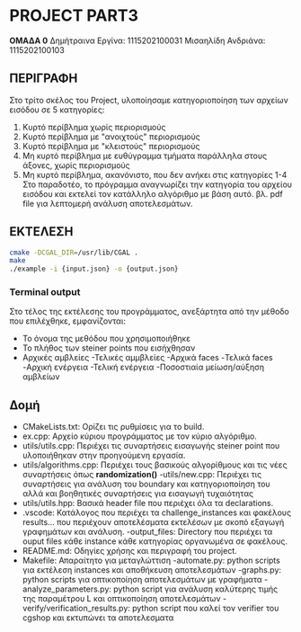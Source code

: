 # PROJECT PART3



**ΟΜΑΔΑ 0**
Δημήτραινα Εργίνα: 1115202100031
Μισαηλίδη Ανδριάνα: 1115202100103



## ΠΕΡΙΓΡΑΦΗ
Στο τρίτο σκέλος του Project, υλοποίησαμε κατηγοριοποίηση των αρχείων εισόδου σε 5 κατηγορίες:
1. Κυρτό περίβλημα χωρίς περιορισμούς
2. Κυρτό περίβλημα με "ανοιχτούς" περιορισμούς
3. Κυρτό περίβλημα με "κλειστούς" περιορισμούς
4. Μη κυρτό περίβλημα με ευθύγραμμα τμήματα παράλληλα στους άξονες, χωρίς περιορισμούς
5. Μη κυρτό περίβλημα, ακανόνιστο, που δεν ανήκει στις κατηγορίες 1-4
Στο παραδοτέο, το πρόγραμμα αναγνωρίζει την κατηγορία του αρχείου εισόδου και εκτελεί τον κατάλληλο αλγόριθμο με βάση αυτό.
βλ. pdf file για λεπτομερή ανάλυση αποτελεσμάτων. 




## ΕΚΤΕΛΕΣΗ
```bash
cmake -DCGAL_DIR=/usr/lib/CGAL .
make
./example -i {input.json} -o {output.json}
```
### Terminal output 
Στο τέλος της εκτέλεσης του προγράμματος, ανεξάρτητα από την μέθοδο που επιλέχθηκε, εμφανίζονται:
- Το όνομα της μεθόδου που χρησιμοποιήθηκε
- Το πλήθος των steiner points που εισήχθησαν
- Αρχικές αμβλείες
-Τελικές αμμβλείες
-Αρχικά faces
-Τελικά faces
-Αρχική ενέργεια
-Τελική ενέργεια
-Ποσοστιαία μείωση/αύξηση αμβλείων



## Δομή
- CMakeLists.txt: Ορίζει τις ρυθμίσεις για το build.
- ex.cpp: Αρχείο κύριου προγράμματος με τον κύριο αλγόριθμο.
- utils/utils.cpp: Περιέχει τις συναρτήσεις εισαγωγής steiner point που υλοποιήθηκαν στην προηγούμενη εργασία.
- utils/algorithms.cpp: Περιέχει τους βασικούς αλγορίθμους και τις νέες συναρτήσεις όπως **randomization()** 
-utils/new.cpp: Περιέχει τις συναρτήσεις για ανάλυση του boundary και κατηγοριοποίηση του αλλά και βοηθητικές συναρτήσεις για εισαγωγή τυχαιότητας
- utils/utils.hpp: Βασικά header file που περιέχει όλα τα declarations.
- .vscode: Κατάλογος που περιέχει τα  challenge_instances και φακέλους results... που περιέχουν αποτελέσματα εκτελέσων με σκοπό εξαγωγή γραφημάτων και ανάλυση.
-output_files: Directory που περιέχει τα ouput files κάθε instance κάθε κατηγορίας οργανωμένα σε φακέλους. 
- README.md: Οδηγίες χρήσης και περιγραφή του project.
- Makefile: Απαραίτητο για μεταγλώττιση
-automate.py: python scripts για εκτέλεση instances και αποθήκευση αποτελεσμάτων
-graphs.py: python scripts για οπτικοποίηση αποτελεσμάτων με γραφήματα
-analyze_parameters.py: python script για ανάλυση καλύτερης τιμής της παραμέτρου L και οπτικοποίηση αποτελεσμάτων
-verify/verification_results.py: python script που καλεί τον verifier του cgshop και εκτυπώνει τα αποτελεσματα 

